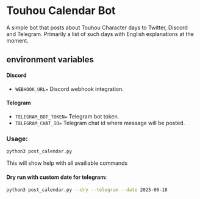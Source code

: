# Touhou Calendar Bot

A simple bot that posts about Touhou Character days to Twitter, Discord and Telegram. 
Primarily a list of such days with English explanations at the moment.

## environment variables

#### Discord
- `WEBHOOK_URL=` Discord webhook integration. 

#### Telegram
- `TELEGRAM_BOT_TOKEN=` Telegram bot token.
- `TELEGRAM_CHAT_ID=` Telegram chat id where message will be posted.

### Usage:
```bash
python3 post_calendar.py
```
This will show help with all availiable commands

#### Dry run with custom date for telegram:
```bash
python3 post_calendar.py --dry --telegram --date 2025-06-18 
```
